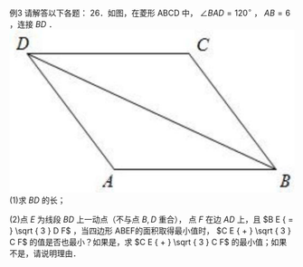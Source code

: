 例3 请解答以下各题： 26．如图，在菱形 ABCD 中， $\angle B A D = 1 2 0 ^ { \circ }$ ， $A B = 6$ ，连接 $B D$ ．
![](<../../qs_image_DB/专题2-6__逆等线之乾坤大挪移（解析版）/754a90e128c78e38c5e4a5592af6e45e5deb08f73a9c36b082bbd251e166387a.jpg>)
(1)求 $B D$ 的长；

(2)点 $E$ 为线段 $B D$ 上一动点（不与点 $B , D$ 重合）， 点 $F$ 在边 $A D$ 上，且 $B E { = } \sqrt { 3 } D F$ ，当四边形 ABEF的面积取得最小值时， $C E { + } \sqrt { 3 } C F$ 的值是否也最小？如果是，求 $C E { + } \sqrt { 3 } C F$ 的最小值；如果不是，请说明理由．

